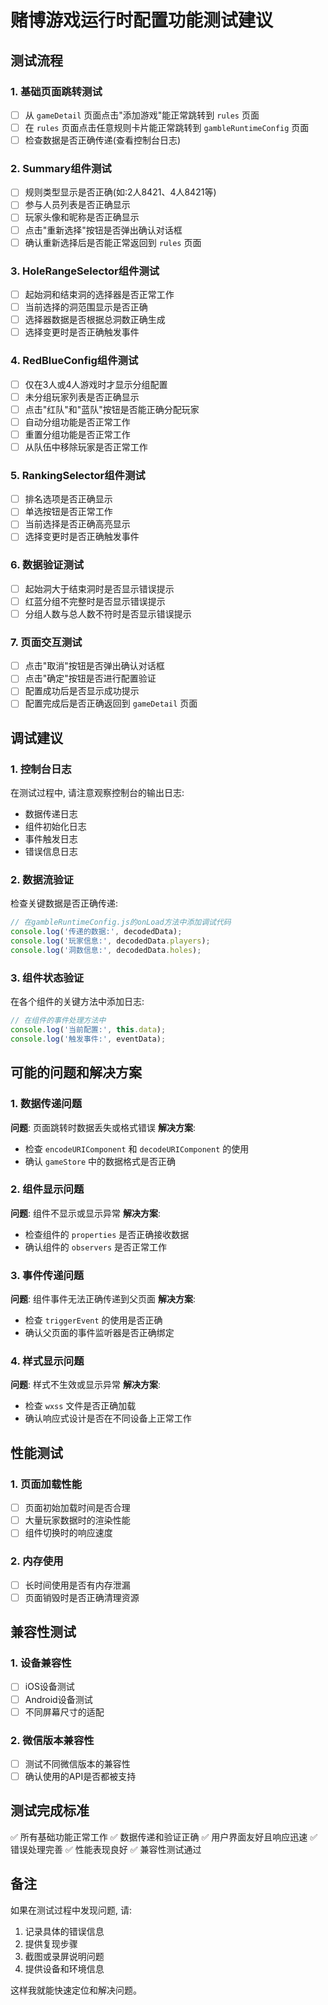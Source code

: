# 赌博游戏运行时配置功能测试建议

## 测试流程

### 1. 基础页面跳转测试
- [ ] 从 `gameDetail` 页面点击"添加游戏"能正常跳转到 `rules` 页面
- [ ] 在 `rules` 页面点击任意规则卡片能正常跳转到 `gambleRuntimeConfig` 页面
- [ ] 检查数据是否正确传递(查看控制台日志)

### 2. Summary组件测试
- [ ] 规则类型显示是否正确(如:2人8421、4人8421等)
- [ ] 参与人员列表是否正确显示
- [ ] 玩家头像和昵称是否正确显示
- [ ] 点击"重新选择"按钮是否弹出确认对话框
- [ ] 确认重新选择后是否能正常返回到 `rules` 页面

### 3. HoleRangeSelector组件测试
- [ ] 起始洞和结束洞的选择器是否正常工作
- [ ] 当前选择的洞范围显示是否正确
- [ ] 选择器数据是否根据总洞数正确生成
- [ ] 选择变更时是否正确触发事件

### 4. RedBlueConfig组件测试
- [ ] 仅在3人或4人游戏时才显示分组配置
- [ ] 未分组玩家列表是否正确显示
- [ ] 点击"红队"和"蓝队"按钮是否能正确分配玩家
- [ ] 自动分组功能是否正常工作
- [ ] 重置分组功能是否正常工作
- [ ] 从队伍中移除玩家是否正常工作

### 5. RankingSelector组件测试
- [ ] 排名选项是否正确显示
- [ ] 单选按钮是否正常工作
- [ ] 当前选择是否正确高亮显示
- [ ] 选择变更时是否正确触发事件

### 6. 数据验证测试
- [ ] 起始洞大于结束洞时是否显示错误提示
- [ ] 红蓝分组不完整时是否显示错误提示
- [ ] 分组人数与总人数不符时是否显示错误提示

### 7. 页面交互测试
- [ ] 点击"取消"按钮是否弹出确认对话框
- [ ] 点击"确定"按钮是否进行配置验证
- [ ] 配置成功后是否显示成功提示
- [ ] 配置完成后是否正确返回到 `gameDetail` 页面

## 调试建议

### 1. 控制台日志
在测试过程中, 请注意观察控制台的输出日志:
- 数据传递日志
- 组件初始化日志
- 事件触发日志
- 错误信息日志

### 2. 数据流验证
检查关键数据是否正确传递:
```javascript
// 在gambleRuntimeConfig.js的onLoad方法中添加调试代码
console.log('传递的数据:', decodedData);
console.log('玩家信息:', decodedData.players);
console.log('洞数信息:', decodedData.holes);
```

### 3. 组件状态验证
在各个组件的关键方法中添加日志:
```javascript
// 在组件的事件处理方法中
console.log('当前配置:', this.data);
console.log('触发事件:', eventData);
```

## 可能的问题和解决方案

### 1. 数据传递问题
**问题**: 页面跳转时数据丢失或格式错误
**解决方案**: 
- 检查 `encodeURIComponent` 和 `decodeURIComponent` 的使用
- 确认 `gameStore` 中的数据格式是否正确

### 2. 组件显示问题
**问题**: 组件不显示或显示异常
**解决方案**:
- 检查组件的 `properties` 是否正确接收数据
- 确认组件的 `observers` 是否正常工作

### 3. 事件传递问题
**问题**: 组件事件无法正确传递到父页面
**解决方案**:
- 检查 `triggerEvent` 的使用是否正确
- 确认父页面的事件监听器是否正确绑定

### 4. 样式显示问题
**问题**: 样式不生效或显示异常
**解决方案**:
- 检查 `wxss` 文件是否正确加载
- 确认响应式设计是否在不同设备上正常工作

## 性能测试

### 1. 页面加载性能
- [ ] 页面初始加载时间是否合理
- [ ] 大量玩家数据时的渲染性能
- [ ] 组件切换时的响应速度

### 2. 内存使用
- [ ] 长时间使用是否有内存泄漏
- [ ] 页面销毁时是否正确清理资源

## 兼容性测试

### 1. 设备兼容性
- [ ] iOS设备测试
- [ ] Android设备测试
- [ ] 不同屏幕尺寸的适配

### 2. 微信版本兼容性
- [ ] 测试不同微信版本的兼容性
- [ ] 确认使用的API是否都被支持

## 测试完成标准

✅ 所有基础功能正常工作
✅ 数据传递和验证正确
✅ 用户界面友好且响应迅速
✅ 错误处理完善
✅ 性能表现良好
✅ 兼容性测试通过

## 备注

如果在测试过程中发现问题, 请:
1. 记录具体的错误信息
2. 提供复现步骤
3. 截图或录屏说明问题
4. 提供设备和环境信息

这样我就能快速定位和解决问题。 